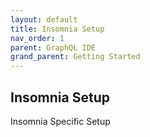 ```yaml
---
layout: default
title: Insomnia Setup
nav_order: 1
parent: GraphQL IDE
grand_parent: Getting Started
---
```


## Insomnia Setup

Insomnia Specific Setup